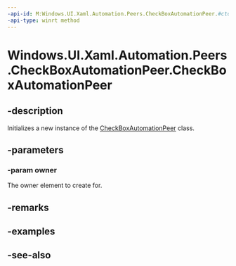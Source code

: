 ```yaml
---
-api-id: M:Windows.UI.Xaml.Automation.Peers.CheckBoxAutomationPeer.#ctor(Windows.UI.Xaml.Controls.CheckBox)
-api-type: winrt method
---
```


<!-- Method syntax
public CheckBoxAutomationPeer(Windows.UI.Xaml.Controls.CheckBox owner)
-->

# Windows.UI.Xaml.Automation.Peers.CheckBoxAutomationPeer.CheckBoxAutomationPeer

## -description
Initializes a new instance of the [CheckBoxAutomationPeer](checkboxautomationpeer.md) class.


## -parameters
### -param owner
The owner element to create for.

## -remarks

## -examples

## -see-also

